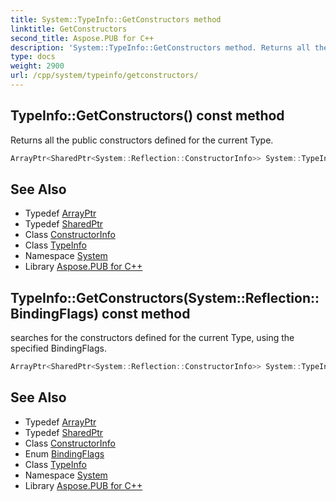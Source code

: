 ```yaml
---
title: System::TypeInfo::GetConstructors method
linktitle: GetConstructors
second_title: Aspose.PUB for C++
description: 'System::TypeInfo::GetConstructors method. Returns all the public constructors defined for the current Type in C++.'
type: docs
weight: 2900
url: /cpp/system/typeinfo/getconstructors/
---
```

## TypeInfo::GetConstructors() const method


Returns all the public constructors defined for the current Type.

```cpp
ArrayPtr<SharedPtr<System::Reflection::ConstructorInfo>> System::TypeInfo::GetConstructors() const
```

## See Also

* Typedef [ArrayPtr](../../arrayptr/)
* Typedef [SharedPtr](../../sharedptr/)
* Class [ConstructorInfo](../../../system.reflection/constructorinfo/)
* Class [TypeInfo](../)
* Namespace [System](../../)
* Library [Aspose.PUB for C++](../../../)
## TypeInfo::GetConstructors(System::Reflection::BindingFlags) const method


searches for the constructors defined for the current Type, using the specified BindingFlags.

```cpp
ArrayPtr<SharedPtr<System::Reflection::ConstructorInfo>> System::TypeInfo::GetConstructors(System::Reflection::BindingFlags bindingAttr) const
```

## See Also

* Typedef [ArrayPtr](../../arrayptr/)
* Typedef [SharedPtr](../../sharedptr/)
* Class [ConstructorInfo](../../../system.reflection/constructorinfo/)
* Enum [BindingFlags](../../../system.reflection/bindingflags/)
* Class [TypeInfo](../)
* Namespace [System](../../)
* Library [Aspose.PUB for C++](../../../)
